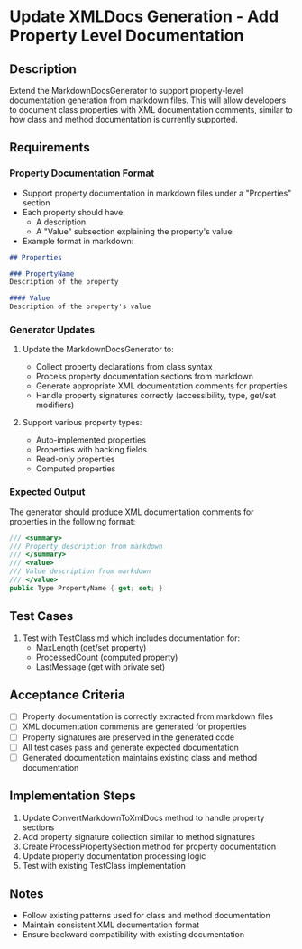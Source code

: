 # Update XMLDocs Generation - Add Property Level Documentation

## Description
Extend the MarkdownDocsGenerator to support property-level documentation generation from markdown files. This will allow developers to document class properties with XML documentation comments, similar to how class and method documentation is currently supported.

## Requirements

### Property Documentation Format
- Support property documentation in markdown files under a "Properties" section
- Each property should have:
  - A description
  - A "Value" subsection explaining the property's value
- Example format in markdown:
```markdown
## Properties

### PropertyName
Description of the property

#### Value
Description of the property's value
```

### Generator Updates
1. Update the MarkdownDocsGenerator to:
   - Collect property declarations from class syntax
   - Process property documentation sections from markdown
   - Generate appropriate XML documentation comments for properties
   - Handle property signatures correctly (accessibility, type, get/set modifiers)

2. Support various property types:
   - Auto-implemented properties
   - Properties with backing fields
   - Read-only properties
   - Computed properties

### Expected Output
The generator should produce XML documentation comments for properties in the following format:
```csharp
/// <summary>
/// Property description from markdown
/// </summary>
/// <value>
/// Value description from markdown
/// </value>
public Type PropertyName { get; set; }
```

## Test Cases
1. Test with TestClass.md which includes documentation for:
   - MaxLength (get/set property)
   - ProcessedCount (computed property)
   - LastMessage (get with private set)

## Acceptance Criteria
- [ ] Property documentation is correctly extracted from markdown files
- [ ] XML documentation comments are generated for properties
- [ ] Property signatures are preserved in the generated code
- [ ] All test cases pass and generate expected documentation
- [ ] Generated documentation maintains existing class and method documentation

## Implementation Steps
1. Update ConvertMarkdownToXmlDocs method to handle property sections
2. Add property signature collection similar to method signatures
3. Create ProcessPropertySection method for property documentation
4. Update property documentation processing logic
5. Test with existing TestClass implementation

## Notes
- Follow existing patterns used for class and method documentation
- Maintain consistent XML documentation format
- Ensure backward compatibility with existing documentation
